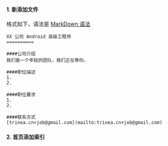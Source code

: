 #### 1. 新添加文件
格式如下，语法是 [MarkDown 语法](https://github.com/android-cn/blog/blob/master/dev-tool/markdown.md)  
```
XX 公司 Android 高级工程师
==========

####公司介绍
我们是一个年轻的团队，我们正在等你。  

####职位描述
1. 
2. 

####职位要求 
1. 
2. 

####联系方式
[trinea.cn+job@gmail.com](mailto:trinea.cn+job@gmail.com)

```

#### 2. 首页添加索引
